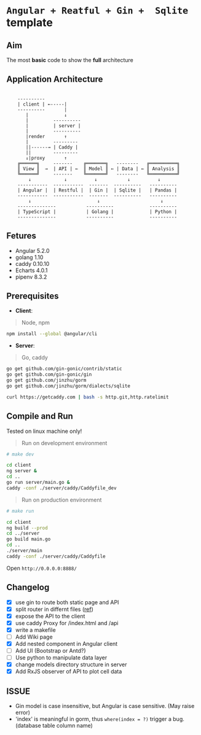 # `Angular + Reatful + Gin +  Sqlite` template

## Aim

The most **basic** code to show the **full** architecture

## Application Architecture

```diagram

    ----------
    | client | ←-----|
    ----------       |
       |             ↓
       |         ----------
       |         | server |
       |         ----------
       |render       ↑
       |         ---------
       ||------→ | Caddy |
       ||        ---------
       ↓|proxy       ↑
    ╔══════╗     -------    ╔═══════╗   --------   ╔══════════╗
    ║ View ║  →  | API | ←  ║ Model ║ ← | Data | ← ║ Analysis ║
    ╚══════╝     -------    ╚═══════╝   --------   ╚══════════╝
        ↓            ↓          ↓           ↓          ↓
    -----------  -----------  -------  ----------   ----------
    | Angular |  | Restful |  | Gin |  | Sqlite |   | Pandas |
    -----------  -----------  -------  ----------   ----------
        ↓                        ↓                      ↓
    --------------           ----------             ----------
    | TypeScript |           | Golang |             | Python |
    --------------           ----------             ----------

```
## Fetures

- Angular 5.2.0
- golang 1.10
- caddy 0.10.10
- Echarts 4.0.1
- pipenv 8.3.2

## Prerequisites

- **Client**:

> Node, npm

```bash
npm install --global @angular/cli
```

- **Server**:

> Go, caddy

```bash
go get github.com/gin-gonic/contrib/static
go get github.com/gin-gonic/gin
go get github.com/jinzhu/gorm
go get github.com/jinzhu/gorm/dialects/sqlite
```

```bash
curl https://getcaddy.com | bash -s http.git,http.ratelimit
```

## Compile and Run

Tested on linux machine only!

> Run on development environment

```bash
# make dev

cd client
ng server &
cd ..
go run server/main.go &
caddy -conf ./server/caddy/Caddyfile_dev
```

> Run on production environment

```bash
# make run

cd client
ng build --prod
cd ../server
go build main.go
cd ..
./server/main
caddy -conf ./server/caddy/Caddyfile
```

Open `http://0.0.0.0:8888/`

## Changelog

- [x] use gin to route both static page and API
- [x] split router in differnt files ([ref](https://stackoverflow.com/questions/47115731/how-to-split-my-resources-into-multiply-files))
- [x] expose the API to the client
- [x] use caddy Proxy for /index.html and /api
- [x] write a makefile
- [ ] Add Wiki page
- [x] Add nested component in Angular client
- [ ] Add UI (Bootstrap or Antd?)
- [ ] Use python to manipulate data layer
- [x] change models directory structure in server
- [x] Add RxJS observer of API to plot cell data

## ISSUE

- Gin model is case insensitive, but Angular is case sensitive. (May raise error)
- 'index' is meaningful in gorm, thus `where(index = ?)` trigger a bug. (database table column name)

